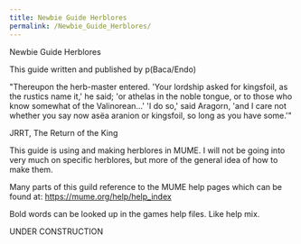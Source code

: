 ```yaml
---
title: Newbie Guide Herblores
permalink: /Newbie_Guide_Herblores/
---
```


Newbie Guide Herblores

This guide written and published by p(Baca/Endo)

"Thereupon the herb-master entered. 'Your lordship asked for kingsfoil,
as the rustics name it,' he said; 'or athelas in the noble tongue, or to
those who know somewhat of the Valinorean...' 'I do so,' said Aragorn,
'and I care not whether you say now asëa aranion or kingsfoil, so long
as you have some.'"

JRRT, The Return of the King

This guide is using and making herblores in MUME. I will not be going
into very much on specific herblores, but more of the general idea of
how to make them.

Many parts of this guild reference to the MUME help pages which can be
found at: <https://mume.org/help/help_index>

Bold words can be looked up in the games help files. Like help mix.

UNDER CONSTRUCTION